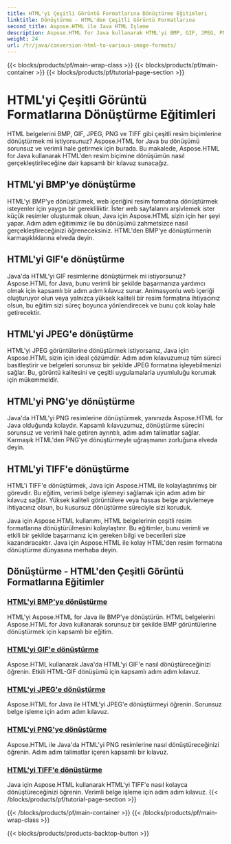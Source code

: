 ```yaml
---
title: HTML'yi Çeşitli Görüntü Formatlarına Dönüştürme Eğitimleri
linktitle: Dönüştürme - HTML'den Çeşitli Görüntü Formatlarına
second_title: Aspose.HTML ile Java HTML İşleme
description: Aspose.HTML for Java kullanarak HTML'yi BMP, GIF, JPEG, PNG ve TIFF gibi çeşitli resim formatlarına dönüştürmeyi öğrenin. Bu kapsamlı eğitim, verimli belge işlemeyi kapsar.
weight: 24
url: /tr/java/conversion-html-to-various-image-formats/
---
```


{{< blocks/products/pf/main-wrap-class >}}
{{< blocks/products/pf/main-container >}}
{{< blocks/products/pf/tutorial-page-section >}}

# HTML'yi Çeşitli Görüntü Formatlarına Dönüştürme Eğitimleri


HTML belgelerini BMP, GIF, JPEG, PNG ve TIFF gibi çeşitli resim biçimlerine dönüştürmek mi istiyorsunuz? Aspose.HTML for Java bu dönüşümü sorunsuz ve verimli hale getirmek için burada. Bu makalede, Aspose.HTML for Java kullanarak HTML'den resim biçimine dönüşümün nasıl gerçekleştirileceğine dair kapsamlı bir kılavuz sunacağız. 

## HTML'yi BMP'ye dönüştürme

HTML'yi BMP'ye dönüştürmek, web içeriğini resim formatına dönüştürmek isteyenler için yaygın bir gerekliliktir. İster web sayfalarını arşivlemek ister küçük resimler oluşturmak olsun, Java için Aspose.HTML sizin için her şeyi yapar. Adım adım eğitimimiz ile bu dönüşümü zahmetsizce nasıl gerçekleştireceğinizi öğreneceksiniz. HTML'den BMP'ye dönüştürmenin karmaşıklıklarına elveda deyin.

## HTML'yi GIF'e dönüştürme

Java'da HTML'yi GIF resimlerine dönüştürmek mi istiyorsunuz? Aspose.HTML for Java, bunu verimli bir şekilde başarmanıza yardımcı olmak için kapsamlı bir adım adım kılavuz sunar. Animasyonlu web içeriği oluşturuyor olun veya yalnızca yüksek kaliteli bir resim formatına ihtiyacınız olsun, bu eğitim sizi süreç boyunca yönlendirecek ve bunu çok kolay hale getirecektir.

## HTML'yi JPEG'e dönüştürme

HTML'yi JPEG görüntülerine dönüştürmek istiyorsanız, Java için Aspose.HTML sizin için ideal çözümdür. Adım adım kılavuzumuz tüm süreci basitleştirir ve belgeleri sorunsuz bir şekilde JPEG formatına işleyebilmenizi sağlar. Bu, görüntü kalitesini ve çeşitli uygulamalarla uyumluluğu korumak için mükemmeldir.

## HTML'yi PNG'ye dönüştürme

Java'da HTML'yi PNG resimlerine dönüştürmek, yanınızda Aspose.HTML for Java olduğunda kolaydır. Kapsamlı kılavuzumuz, dönüştürme sürecini sorunsuz ve verimli hale getiren ayrıntılı, adım adım talimatlar sağlar. Karmaşık HTML'den PNG'ye dönüştürmeyle uğraşmanın zorluğuna elveda deyin.

## HTML'yi TIFF'e dönüştürme

HTML'i TIFF'e dönüştürmek, Java için Aspose.HTML ile kolaylaştırılmış bir görevdir. Bu eğitim, verimli belge işlemeyi sağlamak için adım adım bir kılavuz sağlar. Yüksek kaliteli görüntülere veya hassas belge arşivlemeye ihtiyacınız olsun, bu kusursuz dönüştürme süreciyle sizi koruduk.

Java için Aspose.HTML kullanımı, HTML belgelerinin çeşitli resim formatlarına dönüştürülmesini kolaylaştırır. Bu eğitimler, bunu verimli ve etkili bir şekilde başarmanız için gereken bilgi ve becerileri size kazandıracaktır. Java için Aspose.HTML ile kolay HTML'den resim formatına dönüştürme dünyasına merhaba deyin.

## Dönüştürme - HTML'den Çeşitli Görüntü Formatlarına Eğitimler
### [HTML'yi BMP'ye dönüştürme](./convert-html-to-bmp/)
HTML'yi Aspose.HTML for Java ile BMP'ye dönüştürün. HTML belgelerini Aspose.HTML for Java kullanarak sorunsuz bir şekilde BMP görüntülerine dönüştürmek için kapsamlı bir eğitim.
### [HTML'yi GIF'e dönüştürme](./convert-html-to-gif/)
Aspose.HTML kullanarak Java'da HTML'yi GIF'e nasıl dönüştüreceğinizi öğrenin. Etkili HTML-GIF dönüşümü için kapsamlı adım adım kılavuz.
### [HTML'yi JPEG'e dönüştürme](./convert-html-to-jpeg/)
Aspose.HTML for Java ile HTML'yi JPEG'e dönüştürmeyi öğrenin. Sorunsuz belge işleme için adım adım kılavuz.
### [HTML'yi PNG'ye dönüştürme](./convert-html-to-png/)
Aspose.HTML ile Java'da HTML'yi PNG resimlerine nasıl dönüştüreceğinizi öğrenin. Adım adım talimatlar içeren kapsamlı bir kılavuz.
### [HTML'yi TIFF'e dönüştürme](./convert-html-to-tiff/)
Java için Aspose.HTML kullanarak HTML'yi TIFF'e nasıl kolayca dönüştüreceğinizi öğrenin. Verimli belge işleme için adım adım kılavuz.
{{< /blocks/products/pf/tutorial-page-section >}}

{{< /blocks/products/pf/main-container >}}
{{< /blocks/products/pf/main-wrap-class >}}

{{< blocks/products/products-backtop-button >}}
